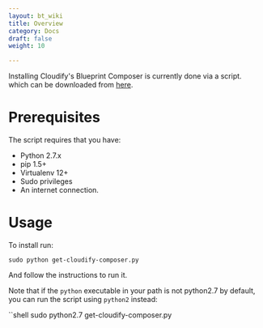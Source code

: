 ```yaml
---
layout: bt_wiki
title: Overview
category: Docs
draft: false
weight: 10

---
```


Installing Cloudify's Blueprint Composer is currently done via a script.
which can be downloaded from [here](http://gigaspaces-repository-eu.s3.amazonaws.com/org/cloudify3/get-cloudify-composer.py).

# Prerequisites

The script requires that you have:

* Python 2.7.x
* pip 1.5+
* Virtualenv 12+
* Sudo privileges
* An internet connection.

# Usage

To install run:

```shell
sudo python get-cloudify-composer.py
```

And follow the instructions to run it.

Note that if the `python` executable in your path is not python2.7 by default, you can run the script using `python2` instead:

``shell
sudo python2.7 get-cloudify-composer.py
```

